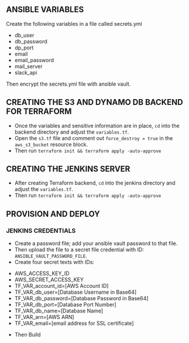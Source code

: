 ## ANSIBLE VARIABLES

Create the following variables in a file called secrets.yml

- db_user
- db_password
- dp_port
- email
- email_password
- mail_server
- slack_api

Then encrypt the secrets.yml file with ansible vault.

## CREATING THE S3 AND DYNAMO DB BACKEND FOR TERRAFORM

- Once the variables and sensitive information are in place, `cd` into the backend directory and adjust the `variables.tf`.
- Open the `s3.tf` file and comment out `force_destroy = true` in the `aws_s3_bucket` resource block.
- Then run `terraform init && terraform apply -auto-approve`

## CREATING THE JENKINS SERVER

- After creating Terraform backend, `cd` into the jenkins directory and adjust the `variables.tf`.
- Then run `terraform init && terraform apply -auto-approve`

## PROVISION AND DEPLOY

### JENKINS CREDENTIALS

- Create a password file; add your ansible vault password to that file.
- Then upload the file to a secret file credential with ID: `ANSIBLE_VAULT_PASSWORD_FILE`.
- Create four secret texts with IDs: 
* AWS_ACCESS_KEY_ID
* AWS_SECRET_ACCESS_KEY
* TF_VAR_account_id=[AWS Account ID]
* TF_VAR_db_user=[Database Username in Base64]
* TF_VAR_db_password=[Database Password in Base64]
* TF_VAR_db_port=[Database Port Number]
* TF_VAR_db_name=[Database Name]
* TF_VAR_arn=[AWS ARN]
* TF_VAR_email=[email address for SSL certificate]
- Then Build
